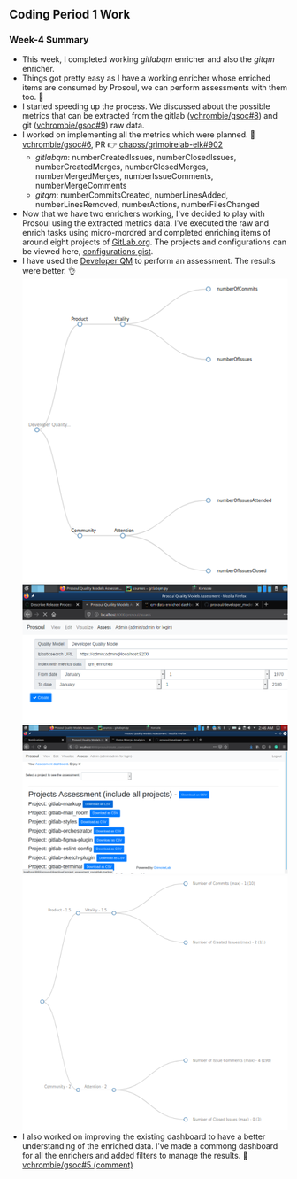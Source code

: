 ## Coding Period 1 Work

### Week-4 Summary

- This week, I completed working _gitlabqm_ enricher and also the _gitqm_ enricher.
- Things got pretty easy as I have a working enricher whose enriched items are consumed by Prosoul, we can perform assessments with them too. :man_dancing:
- I started speeding up the process. We discussed about the possible metrics that can be extracted from the gitlab ([vchrombie/gsoc#8](https://github.com/vchrombie/gsoc/issues/8)) and git ([vchrombie/gsoc#9](https://github.com/vchrombie/gsoc/issues/9)) raw data.
- I worked on implementing all the metrics which were planned. :space_invader: [vchrombie/gsoc#6](https://github.com/vchrombie/gsoc/issues/6),  PR :point_right: [chaoss/grimoirelab-elk#902](https://github.com/chaoss/grimoirelab-elk/pull/902)
  - _gitlabqm_: numberCreatedIssues, numberClosedIssues, numberCreatedMerges, numberClosedMerges, numberMergedMerges, numberIssueComments, numberMergeComments
  - _gitqm_: numberCommitsCreated, numberLinesAdded, numberLinesRemoved, numberActions, numberFilesChanged
- Now that we have two enrichers working, I've decided to play with Prosoul using the extracted metrics data. I've executed the raw and enrich tasks using micro-mordred and completed enriching items of around eight projects of [GitLab.org](https://gitlab.com/gitlab-org). The projects and configurations can be viewed here, [configurations gist](https://gist.github.com/vchrombie/65824c47c0d22005a9520583856e993e). 
- I have used the [Developer QM](https://github.com/Bitergia/prosoul/blob/master/django-prosoul/prosoul/data/developer_model.json) to perform an assessment. The results were better. :ok_hand:
  ![developer qm](prosoul-1.png)
  ![assessment configurations](prosoul-2.png)
  ![assessment results](prosoul-3.png)
  ![qm results](prosoul-4.png)
- I also worked on improving the existing dashboard to have a better understanding of the enriched data. I've made a commong dashboard for all the enrichers and added filters to manage the results. :juggling_person: [vchrombie/gsoc#5 (comment)](https://github.com/vchrombie/gsoc/issues/5#issuecomment-650801826)
